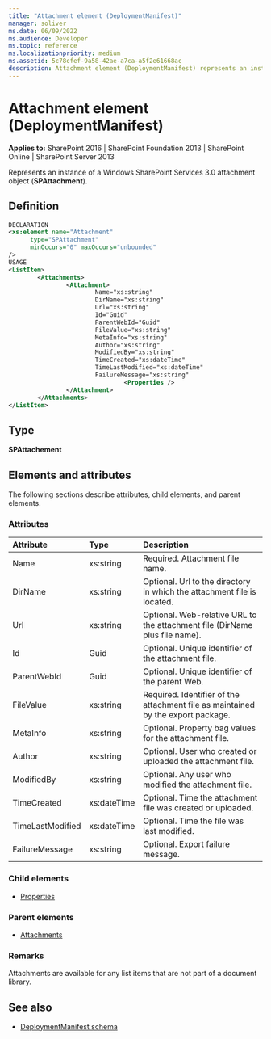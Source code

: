 ```yaml
---
title: "Attachment element (DeploymentManifest)"
manager: soliver
ms.date: 06/09/2022
ms.audience: Developer
ms.topic: reference
ms.localizationpriority: medium
ms.assetid: 5c78cfef-9a58-42ae-a7ca-a5f2e61668ac
description: Attachment element (DeploymentManifest) represents an instance of a Windows SharePoint Services 3.0 attachment object.
---
```


# Attachment element (DeploymentManifest)

**Applies to:** SharePoint 2016 | SharePoint Foundation 2013 | SharePoint Online | SharePoint Server 2013

Represents an instance of a Windows SharePoint Services 3.0 attachment object (**SPAttachment**).

## Definition

```XML
DECLARATION
<xs:element name="Attachment"
      type="SPAttachment"
      minOccurs="0" maxOccurs="unbounded"
/>
USAGE
<ListItem>
        <Attachments>
                <Attachment>
                        Name="xs:string"
                        DirName="xs:string"
                        Url="xs:string"
                        Id="Guid"
                        ParentWebId="Guid"
                        FileValue="xs:string"
                        MetaInfo="xs:string"
                        Author="xs:string"
                        ModifiedBy="xs:string"
                        TimeCreated="xs:dateTime"
                        TimeLastModified="xs:dateTime"
                        FailureMessage="xs:string"
                                <Properties />
                </Attachment>
        </Attachments>
</ListItem>
```

## Type

**SPAttachement**

## Elements and attributes

The following sections describe attributes, child elements, and parent elements.

### Attributes

|**Attribute**|**Type**|**Description**|
|:-----|:-----|:-----|
|Name  <br/> |xs:string  <br/> |Required. Attachment file name.  <br/> |
|DirName  <br/> |xs:string  <br/> |Optional. Url to the directory in which the attachment file is located.  <br/> |
|Url  <br/> |xs:string  <br/> |Optional. Web-relative URL to the attachment file (DirName plus file name).  <br/> |
|Id  <br/> |Guid  <br/> |Optional. Unique identifier of the attachment file.  <br/> |
|ParentWebId  <br/> |Guid  <br/> |Optional. Unique identifier of the parent Web.  <br/> |
|FileValue  <br/> |xs:string  <br/> |Required. Identifier of the attachment file as maintained by the export package.  <br/> |
|MetaInfo  <br/> |xs:string  <br/> |Optional. Property bag values for the attachment file.  <br/> |
|Author  <br/> |xs:string  <br/> |Optional. User who created or uploaded the attachment file.  <br/> |
|ModifiedBy  <br/> |xs:string  <br/> |Optional. Any user who modified the attachment file.  <br/> |
|TimeCreated  <br/> |xs:dateTime  <br/> |Optional. Time the attachment file was created or uploaded.  <br/> |
|TimeLastModified  <br/> |xs:dateTime  <br/> |Optional. Time the file was last modified.  <br/> |
|FailureMessage  <br/> |xs:string  <br/> |Optional. Export failure message.  <br/> |

### Child elements

- [Properties](properties-element-deploymentmanifestspattachment.md)

### Parent elements

- [Attachments](attachments-element-deploymentmanifest.md)

### Remarks

Attachments are available for any list items that are not part of a document library.

## See also

- [DeploymentManifest schema](deploymentmanifest-schema.md)
